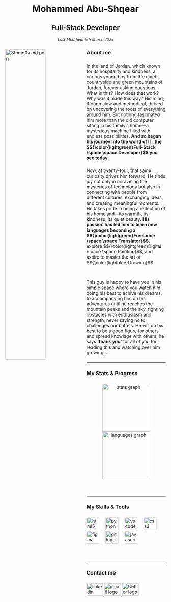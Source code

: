 <h1 align="center">Mohammed Abu-Shqear</h1>

###

<h2 align="center">Full-Stack Developer</h2>
<p style="font-family: Ponomar;" align="center"><em>
Last Modified: 9th March 2025</em></p>

###
<!--<a href="https://app.daily.dev/abushqear"><img src="https://api.daily.dev/devcards/v2/kW7pfigHzcNegIpJ75cFu.png?type=default&r=a95" width="356" alt="Mohammed Abu-Shqear's Dev Card" align="left"/></a>-->
<a href="https://freeimage.host/i/3fhmq0v"><img src="https://iili.io/3fhmq0v.md.png" alt="3fhmq0v.md.png" border="0" width="50%" align="left" ></a>


###

<h3 align="left">About me</h3>

###

<p align="left">In the land of Jordan, which known for its hospitality and kindness, a curious young boy from the quiet countryside and green mountains of Jordan, forever asking questions. What is this? How does that work? Why was it made this way? His mind, though slow and methodical, thrived on uncovering the roots of everything around him. But nothing fascinated him more than the old computer sitting in his family’s home—a mysterious machine filled with endless possibilities. <strong>And so began his journey into the world of IT. the $${\color{lightgreen}Full-Stack \space \space Developer}$$ you see today</strong>.</p>

###

<p align="left">Now, at twenty-four, that same curiosity drives him forward. He finds joy not only in unraveling the mysteries of technology but also in connecting with people from different cultures, exchanging ideas, and creating meaningful moments. He takes pride in being a reflection of his homeland—its warmth, its kindness, its quiet beauty. <strong>His passion has led him to learn new languages becoming a $${\color{lightgreen}Freelance \space \space Translator}$$</strong>, explore $${\color{lightgreen}Digital \space \space Painting}$$, and aspire to master the art of $${\color{lightblue}Drawing}$$</strong>.</p><br>

<p align="left">This guy is happy to have you in his simple space where you watch him doing his best to achive his dreams, to accompanying him on his adventures until he reaches the mountain peaks and the sky, fighting obstacles with enthusiasm and strength, never saying no to challenges nor battels. He will do his best to be a good figure for others and spread knowlage with others, he says <strong>'thank you'</strong> for all of you for reading this and watching over him growing...</p>

###
###


<hr>
<h3 align="left">My Stats & Progress</h3>

###

<div align="center">
  <img src="https://github-readme-stats.vercel.app/api?username=Mohammed-Abu-Shqear&hide_title=false&hide_rank=false&show_icons=true&include_all_commits=true&count_private=true&disable_animations=false&theme=merko&locale=en&hide_border=false&order=1" height="150" alt="stats graph"  />
  <img src="https://github-readme-stats.vercel.app/api/top-langs?username=Mohammed-Abu-Shqear&locale=en&hide_title=false&layout=compact&card_width=320&langs_count=5&theme=merko&hide_border=false&order=2" height="150" alt="languages graph"  />
</div>

</div>

###

<br><hr>
<h3 align="left">My Skills & Tools</h3>

###

<div align="left">
  <img src="https://cdn.jsdelivr.net/gh/devicons/devicon/icons/html5/html5-original.svg" height="40" alt="html5 logo"  />
  <img width="12" />
  <img src="https://cdn.jsdelivr.net/gh/devicons/devicon/icons/python/python-original.svg" height="40" alt="python logo"  />
  <img width="12" />
  <img src="https://cdn.jsdelivr.net/gh/devicons/devicon/icons/vscode/vscode-original.svg" height="40" alt="vscode logo"  />
  <img width="12" />
  <img src="https://cdn.jsdelivr.net/gh/devicons/devicon/icons/css3/css3-original.svg" height="40" alt="css3 logo"  />
  <img width="12" />
  <img src="https://cdn.jsdelivr.net/gh/devicons/devicon/icons/figma/figma-original.svg" height="40" alt="figma logo"  />
  <img width="12" />
  <img src="https://cdn.jsdelivr.net/gh/devicons/devicon/icons/git/git-original.svg" height="40" alt="git logo"  />
  <img width="12" />
  <img src="https://cdn.jsdelivr.net/gh/devicons/devicon/icons/javascript/javascript-original.svg" height="40" alt="javascript logo"  />
</div>

###

<br><hr>
<h3 align="left">Contact me</h3>

###

<div align="left">
  <a href="https://www.linkedin.com/in/abushqear-dev/" target="_blank">
    <img src="https://raw.githubusercontent.com/maurodesouza/profile-readme-generator/master/src/assets/icons/social/linkedin/default.svg" width="52" height="40" alt="linkedin logo"  />
  </a>
  <a href="m.abushqear.dev@gmail.com" target="_blank">
    <img src="https://raw.githubusercontent.com/maurodesouza/profile-readme-generator/master/src/assets/icons/social/gmail/default.svg" width="52" height="40" alt="gmail logo"  />
  </a>
  <a href="https://x.com/abushqear_dev" target="_blank">
    <img src="https://raw.githubusercontent.com/maurodesouza/profile-readme-generator/master/src/assets/icons/social/twitter/default.svg" width="52" height="40" alt="twitter logo"  />
  </a>
</div>
